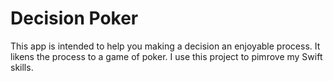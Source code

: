 # Decision Poker

This app is intended to help you making a decision an enjoyable process. It likens the process to a game of poker. I use this project to pimrove my Swift skills.
